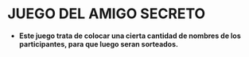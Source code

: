 
# JUEGO DEL AMIGO SECRETO

- **Este juego trata de colocar una cierta cantidad de nombres de los participantes, para que luego seran sorteados.**

